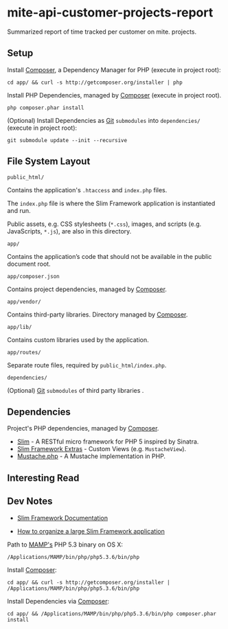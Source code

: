 # mite-api-customer-projects-report

Summarized report of time tracked per customer on mite. projects.

## Setup

Install [Composer][composer], a Dependency Manager for PHP (execute in project root):

    cd app/ && curl -s http://getcomposer.org/installer | php

Install PHP Dependencies, managed by [Composer][composer] (execute in project root).

    php composer.phar install

(Optional) Install Dependencies as [Git][git] `submodules` into `dependencies/` (execute in project root):

    git submodule update --init --recursive

## File System Layout

`public_html/`

Contains the application's `.htaccess` and `index.php` files.

The `index.php` file is where the Slim Framework application is instantiated and run.

Public assets, e.g. CSS stylesheets (`*.css`), images, and scripts (e.g. JavaScripts, `*.js`), are also in this directory.

`app/`

Contains the application’s code that should not be available in the public document root.

`app/composer.json`

Contains project dependencies, managed by [Composer][composer].

`app/vendor/`

Contains third-party libraries. Directory managed by [Composer][composer].

`app/lib/`

Contains custom libraries used by the application.

`app/routes/`

Separate route files, required by `public_html/index.php`.

`dependencies/`

(Optional) [Git][git] `submodules` of third party libraries .

## Dependencies

Project's PHP dependencies, managed by [Composer][composer].

- [Slim][slimframework] - A RESTful micro framework for PHP 5 inspired by Sinatra.
- [Slim Framework Extras][slimextras] - Custom Views (e.g. `MustacheView`).
- [Mustache.php][mustachephp] - A Mustache implementation in PHP.

## Interesting Read


## Dev Notes

- [Slim Framework Documentation](http://www.slimframework.com/learn)

- [How to organize a large Slim Framework application](http://www.slimframework.com/read/how-to-organize-a-large-slim-framework-application)

Path to [MAMP's][mamp] PHP 5.3 binary on OS X:

    /Applications/MAMP/bin/php/php5.3.6/bin/php

Install [Composer][composer]:

    cd app/ && curl -s http://getcomposer.org/installer | /Applications/MAMP/bin/php/php5.3.6/bin/php

Install Dependencies via [Composer][composer]:

    cd app/ && /Applications/MAMP/bin/php/php5.3.6/bin/php composer.phar install

[slimframework]:http://www.slimframework.com/ "Slim Framework - A RESTful micro framework for PHP 5 inspired by Sinatra."
[slimextras]: https://github.com/codeguy/Slim-Extras "Slim Framework Extras (e.g. Custom Views)"
[mustachephp]: https://github.com/bobthecow/mustache.php "Mustache.php - A Mustache implementation in PHP"
[composer]: http://getcomposer.org/ "Composer - Dependency Manager for PHP"
[packagist]: http://packagist.org/ "Packagist - The PHP package archivist"
[mamp]: http://www.mamp.info/ "MAMP - stands for: Macintosh, Apache, Mysql and PHP."
[git]: http://git-scm.com/ "Git is a free and open source distributed version control system."